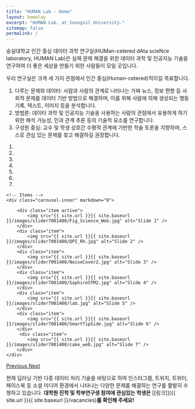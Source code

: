 ```yaml
---
title: "HUMAN Lab - Home"
layout: homelay
excerpt: "HUMAN Lab. at Soongsil University."
sitemap: false
permalink: /
---
```


숭실대학교 인간 중심 데이터 과학 연구실(HUMan-cetered dAta scieNce laboratory, HUMAN Lab)은 실제 문제 해결을 위한 데이터 과학 및 인공지능 기술을 연구하여 더 좋은 세상을 만들기 위한 사람들이 모일 곳입니다.

우리 연구실은 크게 세 가지 관점에서 인간 중심(Human-cetered)적이길 목표합니다.
1. 다루는 문제와 데이터: 사람과 사람의 관계로 나타나는 가짜 뉴스, 정보 편향 등 사회적 문제를 데이터 기반 방법으로 해결하며, 이를 위해 사람에 의해 생성되는 행동 기록, 텍스트, 이미지 등을 분석합니다.
2. 방법론: 데이터 과학 및 인공지능 기술을 사용하는 사람의 관점에서 유용하게 하기 위한 해석 가능성, 인과 관계 추론 등의 기술적 요소를 연구합니다.
3. 구성원 중심: 교수 및 학생 상호간 수평적 관계에 기반한 학술 토론을 지향하며, 스스로 관심 있는 문제를 찾고 해결하길 권장합니다.


<div markdown="0" id="carousel" class="carousel slide" data-ride="carousel" data-interval="5000" data-pause="hover" >
    <!-- Menu -->
    <ol class="carousel-indicators">
        <li data-target="#carousel" data-slide-to="0" class="active"></li>
        <li data-target="#carousel" data-slide-to="1"></li>
        <li data-target="#carousel" data-slide-to="2"></li>
        <li data-target="#carousel" data-slide-to="3"></li>
        <li data-target="#carousel" data-slide-to="4"></li>
        <li data-target="#carousel" data-slide-to="5"></li>
        <li data-target="#carousel" data-slide-to="6"></li>
    </ol>

    <!-- Items -->
    <div class="carousel-inner" markdown="0">

        <div class="item active">
            <img src="{{ site.url }}{{ site.baseurl }}/images/slider7001400/Fig_Science_Web.jpg" alt="Slide 1" />
        </div>
        <div class="item">
            <img src="{{ site.url }}{{ site.baseurl }}/images/slider7001400/QPI_Rh.jpg" alt="Slide 2" />
        </div>
        <div class="item">
            <img src="{{ site.url }}{{ site.baseurl }}/images/slider7001400/NoiseCover2.jpg" alt="Slide 3" />
        </div>
        <div class="item">
            <img src="{{ site.url }}{{ site.baseurl }}/images/slider7001400/SaphireSTM2.jpg" alt="Slide 4" />
        </div>
        <div class="item">
            <img src="{{ site.url }}{{ site.baseurl }}/images/slider7001400/lab.jpg" alt="Slide 5" />
        </div>
        <div class="item">
            <img src="{{ site.url }}{{ site.baseurl }}/images/slider7001400/SmartTipSide.jpg" alt="Slide 6" />
        </div>       
         <div class="item">
            <img src="{{ site.url }}{{ site.baseurl }}/images/slider7001400/cake_web.jpg" alt="Slide 7" />
        </div>
    </div>
  <a class="left carousel-control" href="#carousel" role="button" data-slide="prev">
    <span class="glyphicon glyphicon-chevron-left" aria-hidden="true"></span>
    <span class="sr-only">Previous</span>
  </a>
  <a class="right carousel-control" href="#carousel" role="button" data-slide="next">
    <span class="glyphicon glyphicon-chevron-right" aria-hidden="true"></span>
    <span class="sr-only">Next</span>
  </a>
</div>

현재 딥러닝 기반 다종 데이터 처리 기술을 바탕으로 하여 인스타그램, 트위치, 트위터, 페이스북 등 소셜 미디어 환경에서 나타나는 다양한 문제를 해결하는 연구를 활발히 수행하고 있습니다. **대학원 진학 및 학부연구생 참여에 관심있는 학생은** [[링크]]({{ site.url }}{{ site.baseurl }}/vacancies)**를 확인해 주세요!**

